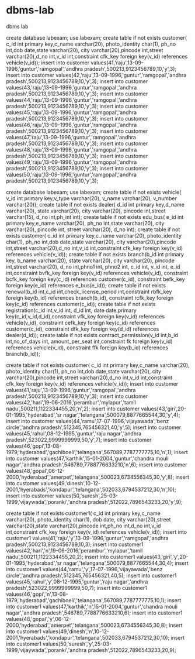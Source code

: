 # dbms-lab
dbms lab


create database labexam;
use labexam;
create table if not exists customer( c_id int primary key,c_name varchar(20), photo_identity char(1), ph_no int,dob date,state varchar(20), city varchar(20),pincode int,street varchar(20),d_no int,v_id int,constraint cfk_key foreign key(v_id) references vehicle(v_id)); 
insert into customer values(41,'raju',13-09-1996,'guntur','ramgopal','andhra pradesh',500213,9123456789,10,'y',3);
insert into customer values(42,'raju',13-09-1996,'guntur','ramgopal','andhra pradesh',500213,9123456789,10,'y',3);
insert into customer values(43,'raju',13-09-1996,'guntur','ramgopal','andhra pradesh',500213,9123456789,10,'y',3);
insert into customer values(44,'raju',13-09-1996,'guntur','ramgopal','andhra pradesh',500213,9123456789,10,'y',3);
insert into customer values(45,'raju',13-09-1996,'guntur','ramgopal','andhra pradesh',500213,9123456789,10,'y',3);
insert into customer values(46,'raju',13-09-1996,'guntur','ramgopal','andhra pradesh',500213,9123456789,10,'y',3);
insert into customer values(47,'raju',13-09-1996,'guntur','ramgopal','andhra pradesh',500213,9123456789,10,'y',3);
insert into customer values(48,'raju',13-09-1996,'guntur','ramgopal','andhra pradesh',500213,9123456789,10,'y',3);
insert into customer values(49,'raju',13-09-1996,'guntur','ramgopal','andhra pradesh',500213,9123456789,10,'y',3);
insert into customer values(50,'raju',13-09-1996,'guntur','ramgopal','andhra pradesh',500213,9123456789,10,'y',3);


create database labexam;
use labexam;
create table if not exists vehicle( v_id int primary key,v_type varchar(20), v_name varchar(20), v_number varchar(20));
create table if not exists dealer( d_id int primary key,d_name varchar(20), state varchar(20), city varchar(20), pincode int,street varchar(15), d_no int,ph_int int);
create table if not exists edu_bus( e_id int primary key,e_name varchar(20), ph_no int,state varchar(20), city varchar(20), pincode int, street varchar(20), d_no int);
create table if not exists customer( c_id int primary key,c_name varchar(20), photo_identity char(1), ph_no int,dob date,state varchar(20), city varchar(20),pincode int,street varchar(20),d_no int,v_id int,constraint cfk_key foreign key(v_id) references vehicle(v_id)); 
create table if not exists branch(b_id int primary key, b_name varchar(20), state varchar(20), city varchar(20), pincode int,street varchar(20), d_no int,phno1 int, phno2 int, c_id int, v_id int, e_id int,constraint bvfk_key foreign key(v_id) references vehicle(v_id), constraint bcfk_key foreign key(c_id) references customer(c_id), constraint befk_key foreign key(e_id) references e_bus(e_id)); 
create table if not exists renewal(b_id int,c_id int,check_license_period int,constraint rbfk_key foreign key(b_id) references branch(b_id), constraint rcfk_key foreign key(c_id) references customer(c_id)); 
create table if not exists registration(c_id int,v_id int, d_id int, date date,primary key(c_id,v_id,d_id),constraint vfk_key foreign key(v_id) references vehicle(v_id), constraint cefk_key foreign key(c_id) references customer(c_id), constraint dfk_key foreign key(d_id) references dealer(d_id)); 
create table if not exists contract_permission(v_id int,b_id int,no_of_days int, amount_per_seat int,constraint fk foreign key(v_id) references vehicle(v_id), constraint ffk foreign key(b_id) references branch(b_id));


create table if not exists customer( c_id int primary key,c_name varchar(20), photo_identity char(1), ph_no int,dob date,state varchar(20), city varchar(20),pincode int,street varchar(20),d_no int,v_id int,constraint cfk_key foreign key(v_id) references vehicle(v_id)); 
insert into customer values(41,'raju',13-09-1996,'guntur','ramgopal','andhra pradesh',500213,9123456789,10,'y',3);
insert into customer values(42,'hari',19-06-2016,'perambur','mylapur','tamil nadu',500211,1122334455,20,'n',2);
insert into customer values(43,'giri',20-01-1995,'hyderabad','sr nagar','telangana',500079,8877665544,30,'y',4);
insert into customer values(44,'ramu',17-07-1996,'vijayawada','benz circle','andhra pradesh',512345,765456321,40,'y',5);
insert into customer values(45,'rahul',08-12-1995,'guntur','raju nagar','andhra pradesh',523022,9999999999,50,'y',7);
insert into customer values(46,'gopi',13-08-1979,'hyderabad','gachiboeli','telangana',567089,7787777775,10,'n',1);
insert into customer values(47,'karthik',15-01-2004,'guntur','chandra mouli nagar','andhra pradesh',546789,7788776633210,'n',6);
insert into customer values(48,'gopal',06-12-2000,'hyderabad','amerpet','telangana',500023,6734556345,30,'y',8);
insert into customer values(49,'dinesh',10-12-2001,'hyerabads','kondapur','telangana',502033,6794537212,30,'n',10);
insert into customer values(50,'suresh',25-03-1999,'vijaywada','poranki','andhra pradesh',512022,7896543233,20,'y',9);

create table if not exists customer1( c_id int primary key,c_name varchar(20), photo_identity char(1), dob date, city varchar(20),street varchar(20),state varchar(20),pincode int,ph_no int,d_no int,v_id int,constraint cfk_key foreign key(v_id) references vehicle(v_id)); 
insert into customer1 values(41,'raju','y',13-09-1996,'guntur','ramgopal','andhra pradesh',500213,9123456789,10,3);
insert into customer1 values(42,'hari','n',19-06-2016,'perambur','mylapur','tamil nadu',500211,1122334455,20,2);
insert into customer1 values(43,'giri','y',20-01-1995,'hyderabad','sr nagar','telangana',500079,8877665544,30,4);
insert into customer1 values(44,'ramu','y',17-07-1996,'vijayawada','benz circle','andhra pradesh',512345,765456321,40,5);
insert into customer1 values(45,'rahul','y',08-12-1995,'guntur','raju nagar','andhra pradesh',523022,9999999999,50,7);
insert into customer1 values(46,'gopi','n',13-08-1979,'hyderabad','gachiboeli','telangana',567089,7787777775,10,1);
insert into customer1 values(47,'karthik','n',15-01-2004,'guntur','chandra mouli nagar','andhra pradesh',546789,7788776633210,6);
insert into customer1 values(48,'gopal','y',06-12-2000,'hyderabad','amerpet','telangana',500023,6734556345,30,8);
insert into customer1 values(49,'dinesh','n',10-12-2001,'hyerabads','kondapur','telangana',502033,6794537212,30,10);
insert into customer1 values(50,'suresh','y',25-03-1999,'vijaywada','poranki','andhra pradesh',512022,7896543233,20,9);
